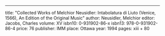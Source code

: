 ---
title: "Collected Works of Melchior Neusidler: Intabolatura di Liuto (Venice, 1566), An Edition of the Original Music"
author: Neusidler, Melchior
editor: Jacobs, Charles
volume: XV
isbn10: 0-931902-86-x
isbn13: 978-0-931902-86-4
price: 76
publisher: IMM
place: Ottawa
year: 1994
pages: xiii + 80
